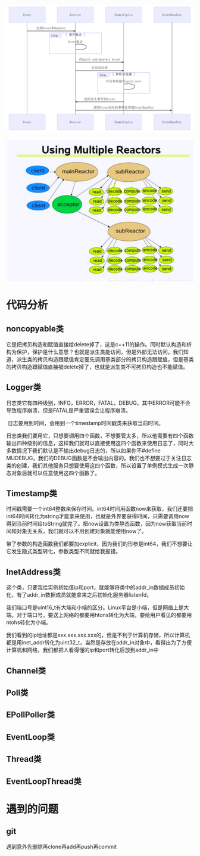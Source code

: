 



![image-20211107153710288](image/image-20211107153710288.png)



![image-20211106163039308](image/image-20211106163039308.png)

 	

# 代码分析



## noncopyable类

它是把拷贝构造和赋值直接给delete掉了，这是c++11的操作。同时默认构造和析构为保护，保护是什么意思？也就是派生类能访问，但是外部无法访问。我们知道，派生类的拷贝构造跟赋值肯定要先调用基类部分的拷贝构造跟赋值，但是基类的拷贝构造跟赋值直接被delete掉了，也就是派生类不可拷贝构造也不能赋值。

## Logger类

​	日志类它有四种级别，INFO，ERROR，FATAL，DEBUG，其中ERROR可能不会导致程序崩溃，但是FATAL是严重错误会让程序崩溃。

​	日志要用到时间，会用到一个timestamp时间戳类来获取当前时间。

​	日志类我们要用它，只想要调用四个函数，不想要管太多，所以他需要有四个函数输出四种级别的信息，这样我们就可以直接使用这四个函数来使用日志了，同时大多数情况下我们默认是不输出debug日志的，所以如果你不#define MUDEBUG，我们的DEBUG函数是不会输出内容的。我们也不想要过于关注日志类的创建，我们其他服务只想要使用这四个函数，所以设置了单例模式生成一次静态对象后就可以任意使用这四个函数了。

## Timestamp类

​	时间戳需要一个int64整数来保存时间。int64时间用函数now来获取，我们还要把int64时间转化为string才能拿来使用，也就是外界要获得时间，只需要调用now得到当前时间给toString就完了。把now设置为类静态函数，因为now获取当前时间和对象无关系，我们就可以不用创建对象就能使用now了。 

​	带了参数的构造函数我们都要加explicit，因为我们的形参是int64，我们不想要让它发生隐式类型转化，参数类型不同就给我报错。

## InetAddress类

​	这个类，只要我给实例初始值ip和port，就能够将类中的addr_in数据成员初始化，有了addr_in数据成员就能拿来之后初始化服务器listenfd。

​	我们端口号是uint16_t有大端和小端的区分。Linux平台是小端，但是网络上是大端。对于端口号，要送上网络的都要用htons转化为大端，要给用户看见的都要用ntohs转化为小端。

​	我们看到的ip地址都是xxx.xxx.xxx.xxx的，但是不利于计算机存储，所以计算机都是用inet_addr转化为uint32_t，当然是存放在addr_in对象中，看得出为了方便计算机和网络，我们都把人看得懂的ip和port转化后放到addr_in中

## Channel类

## Poll类

## EPollPoller类

## EventLoop类

## Thread类

## EventLoopThread类





# 遇到的问题

## git

遇到意外先删除再clone再add再push再commit
